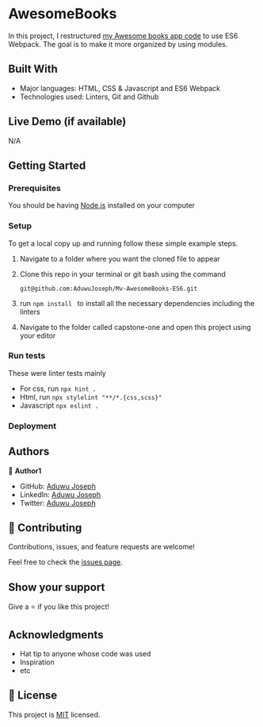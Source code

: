 # AwesomeBooks

In this project, I restructured [my Awesome books app code](https://github.com/AduwuJoseph/Mv-AwesomeBooks) to use ES6 Webpack. The goal is to make it more organized by using modules. 

## Built With

- Major languages: HTML, CSS & Javascript and ES6 Webpack
- Technologies used: Linters, Git and Github

## Live Demo (if available)

N/A

## Getting Started

### Prerequisites

You should be having [Node.js](https://nodejs.org/en/) installed on your computer

### Setup

To get a local copy up and running follow these simple example steps.

1. Navigate to a folder where you want the cloned file to appear

2. Clone this repo in your terminal or git bash using the command

   ```
   git@github.com:AduwuJoseph/Mv-AwesomeBooks-ES6.git
   ```

3. run `npm install ` to install all the necessary dependencies including the linters

4. Navigate to the folder called capstone-one and open this project using your editor

### Run tests

These were linter tests mainly

- For css, run `npx hint .`
- Html, run `npx stylelint "**/*.{css,scss}"`
- Javascript `npx eslint .`

### Deployment

## Authors

👤 **Author1**

- GitHub: [Aduwu Joseph](https://github.com/AduwuJoseph/)
- LinkedIn: [Aduwu Joseph](linkedin.com/in/aduwu-joseph-483b91163/)
- Twitter: [Aduwu Joseph](https://twitter.com/aduwujoseph)


## 🤝 Contributing

Contributions, issues, and feature requests are welcome!

Feel free to check the [issues page](../../issues/).

## Show your support

Give a ⭐️ if you like this project!

## Acknowledgments

- Hat tip to anyone whose code was used
- Inspiration
- etc

## 📝 License

This project is [MIT](./MIT.md) licensed.
